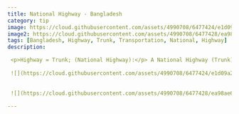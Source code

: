 ```yaml
---
title: National Highway - Bangladesh
category: tip
image: https://cloud.githubusercontent.com/assets/4990708/6477424/e1d09a28-c1f1-11e4-930a-485b20df2477.PNG
image2: https://cloud.githubusercontent.com/assets/4990708/6477428/ea98ae66-c1f1-11e4-81f8-451dc1cf7ef6.PNG
tags: [Bangladesh, Highway, Trunk, Transportation, National, Highway]
description:

 <p>Highway = Trunk; (National Highway):</p> A National Highway (Trunk) is the highest Road classification in the transportation network as defined by Roads and Highways Department of the Ministry of Communications (RHD).  This guidance come from the Bangladesh OSM wiki http://wiki.openstreetmap.org/wiki/WikiProject_Bangladesh. National Highways are paved, have road surface markings, and have multiple lanes.  
 
 ![](https://cloud.githubusercontent.com/assets/4990708/6477424/e1d09a28-c1f1-11e4-930a-485b20df2477.PNG)
 
 
 ![](https://cloud.githubusercontent.com/assets/4990708/6477428/ea98ae66-c1f1-11e4-81f8-451dc1cf7ef6.PNG)
 
---
```

